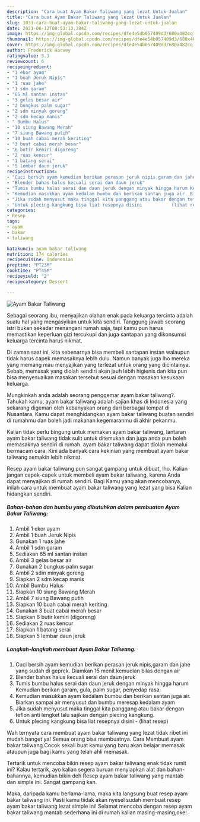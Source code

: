 ```yaml
---
description: "Cara buat Ayam Bakar Taliwang yang lezat Untuk Jualan"
title: "Cara buat Ayam Bakar Taliwang yang lezat Untuk Jualan"
slug: 1031-cara-buat-ayam-bakar-taliwang-yang-lezat-untuk-jualan
date: 2021-06-12T00:53:13.384Z
image: https://img-global.cpcdn.com/recipes/dfe4e54b057409d3/680x482cq70/ayam-bakar-taliwang-foto-resep-utama.jpg
thumbnail: https://img-global.cpcdn.com/recipes/dfe4e54b057409d3/680x482cq70/ayam-bakar-taliwang-foto-resep-utama.jpg
cover: https://img-global.cpcdn.com/recipes/dfe4e54b057409d3/680x482cq70/ayam-bakar-taliwang-foto-resep-utama.jpg
author: Frederick Harvey
ratingvalue: 3.3
reviewcount: 6
recipeingredient:
- "1 ekor ayam"
- "1 buah Jeruk Nipis"
- "1 ruas jahe"
- "1 sdm garam"
- "65 ml santan instan"
- "3 gelas besar air"
- "2 bungkus palm sugar"
- "2 sdm minyak goreng"
- "2 sdm kecap manis"
- " Bumbu Halus"
- "10 siung Bawang Merah"
- "7 siung Bawang putih"
- "10 buah cabai merah keriting"
- "3 buat cabai merah besar"
- "6 butir kemiri digoreng"
- "2 ruas kencur"
- "1 batang serai"
- "5 lembar daun jeruk"
recipeinstructions:
- "Cuci bersih ayam kemudian berikan perasan jeruk nipis,garam dan jahe yang sudah di geprek. Diamkan 15 menit kemudian bilas dengan air"
- "Blender bahas halus kecuali serai dan daun jeruk"
- "Tumis bumbu halus serai dan daun jeruk dengan minyak hingga harum Kemudian berikan garam, gula, palm sugar, penyedap rasa."
- "Kemudian masukkan ayam kedalam bumbu dan berikan santan juga air. Biarkan sampai air menyusut dan bumbu meresap kedalam ayam"
- "Jika sudah menyusut maka tinggal kita panggang atau bakar dengan teflon anti lengket lalu sajikan dengan plecing kangkung."
- "Untuk plecing kangkung bisa liat resepnya disini           (lihat resep)"
categories:
- Resep
tags:
- ayam
- bakar
- taliwang

katakunci: ayam bakar taliwang 
nutrition: 174 calories
recipecuisine: Indonesian
preptime: "PT23M"
cooktime: "PT45M"
recipeyield: "2"
recipecategory: Dessert

---
```



![Ayam Bakar Taliwang](https://img-global.cpcdn.com/recipes/dfe4e54b057409d3/680x482cq70/ayam-bakar-taliwang-foto-resep-utama.jpg)

Sebagai seorang ibu, menyajikan olahan enak pada keluarga tercinta adalah suatu hal yang mengasyikan untuk kita sendiri. Tanggung jawab seorang istri bukan sekadar menangani rumah saja, tapi kamu pun harus memastikan keperluan gizi tercukupi dan juga santapan yang dikonsumsi keluarga tercinta harus nikmat.

Di zaman  saat ini, kita sebenarnya bisa membeli santapan instan walaupun tidak harus capek memasaknya lebih dulu. Namun banyak juga lho mereka yang memang mau menyajikan yang terlezat untuk orang yang dicintainya. Sebab, memasak yang diolah sendiri akan jauh lebih higienis dan kita pun bisa menyesuaikan masakan tersebut sesuai dengan masakan kesukaan keluarga. 



Mungkinkah anda adalah seorang penggemar ayam bakar taliwang?. Tahukah kamu, ayam bakar taliwang adalah sajian khas di Indonesia yang sekarang digemari oleh kebanyakan orang dari berbagai tempat di Nusantara. Kamu dapat menghidangkan ayam bakar taliwang buatan sendiri di rumahmu dan boleh jadi makanan kegemaranmu di akhir pekanmu.

Kalian tidak perlu bingung untuk memakan ayam bakar taliwang, lantaran ayam bakar taliwang tidak sulit untuk ditemukan dan juga anda pun boleh memasaknya sendiri di rumah. ayam bakar taliwang dapat diolah memalui bermacam cara. Kini ada banyak cara kekinian yang membuat ayam bakar taliwang semakin lebih nikmat.

Resep ayam bakar taliwang pun sangat gampang untuk dibuat, lho. Kalian jangan capek-capek untuk membeli ayam bakar taliwang, karena Anda dapat menyajikan di rumah sendiri. Bagi Kamu yang akan mencobanya, inilah cara untuk membuat ayam bakar taliwang yang lezat yang bisa Kalian hidangkan sendiri.

<!--inarticleads1-->

##### Bahan-bahan dan bumbu yang dibutuhkan dalam pembuatan Ayam Bakar Taliwang:

1. Ambil 1 ekor ayam
1. Ambil 1 buah Jeruk Nipis
1. Gunakan 1 ruas jahe
1. Ambil 1 sdm garam
1. Sediakan 65 ml santan instan
1. Ambil 3 gelas besar air
1. Gunakan 2 bungkus palm sugar
1. Ambil 2 sdm minyak goreng
1. Siapkan 2 sdm kecap manis
1. Ambil  Bumbu Halus
1. Siapkan 10 siung Bawang Merah
1. Ambil 7 siung Bawang putih
1. Siapkan 10 buah cabai merah keriting
1. Gunakan 3 buat cabai merah besar
1. Siapkan 6 butir kemiri (digoreng)
1. Sediakan 2 ruas kencur
1. Siapkan 1 batang serai
1. Siapkan 5 lembar daun jeruk




<!--inarticleads2-->

##### Langkah-langkah membuat Ayam Bakar Taliwang:

1. Cuci bersih ayam kemudian berikan perasan jeruk nipis,garam dan jahe yang sudah di geprek. Diamkan 15 menit kemudian bilas dengan air
1. Blender bahas halus kecuali serai dan daun jeruk
1. Tumis bumbu halus serai dan daun jeruk dengan minyak hingga harum Kemudian berikan garam, gula, palm sugar, penyedap rasa.
1. Kemudian masukkan ayam kedalam bumbu dan berikan santan juga air. Biarkan sampai air menyusut dan bumbu meresap kedalam ayam
1. Jika sudah menyusut maka tinggal kita panggang atau bakar dengan teflon anti lengket lalu sajikan dengan plecing kangkung.
1. Untuk plecing kangkung bisa liat resepnya disini -           (lihat resep)




Wah ternyata cara membuat ayam bakar taliwang yang lezat tidak ribet ini mudah banget ya! Semua orang bisa membuatnya. Cara Membuat ayam bakar taliwang Cocok sekali buat kamu yang baru akan belajar memasak ataupun juga bagi kamu yang telah ahli memasak.

Tertarik untuk mencoba bikin resep ayam bakar taliwang enak tidak rumit ini? Kalau tertarik, ayo kalian segera buruan menyiapkan alat dan bahan-bahannya, kemudian bikin deh Resep ayam bakar taliwang yang mantab dan simple ini. Sangat gampang kan. 

Maka, daripada kamu berlama-lama, maka kita langsung buat resep ayam bakar taliwang ini. Pasti kamu tiidak akan nyesel sudah membuat resep ayam bakar taliwang lezat simple ini! Selamat mencoba dengan resep ayam bakar taliwang mantab sederhana ini di rumah kalian masing-masing,oke!.

